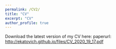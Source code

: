 ```yaml
---
permalink: /CV2/
title: "CV"
excerpt: "CV"
author_profile: true
---
```


Download the latest version of my CV here:
paperurl: http://ekatovich.github.io/files/CV_2020_19_17.pdf
